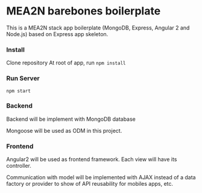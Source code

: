

# MEA2N barebones boilerplate

This is a MEA2N stack app boilerplate (MongoDB, Express, Angular 2 and Node.js) based on Express app skeleton.

### Install

Clone repository
At root of app, run <code>npm install</code>

### Run Server

<code>npm start</code>

### Backend

Backend will be implement with MongoDB database

Mongoose will be used as ODM in this project. 

### Frontend


Angular2 will be used as frontend framework. Each view will have its controller.

Communication with model will be implemented with AJAX instead of a data factory or provider to show of API reusability for mobiles apps, etc.

